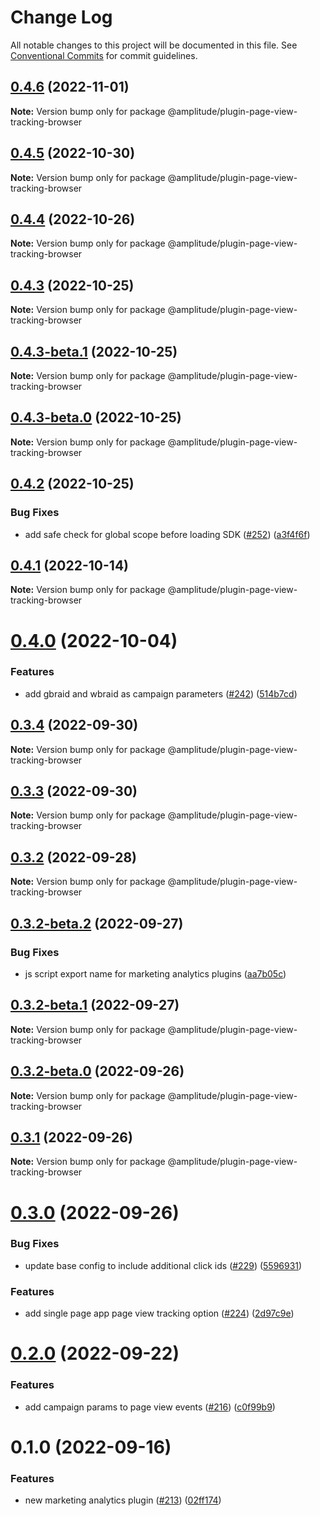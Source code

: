# Change Log

All notable changes to this project will be documented in this file.
See [Conventional Commits](https://conventionalcommits.org) for commit guidelines.

## [0.4.6](https://github.com/amplitude/Amplitude-TypeScript/compare/@amplitude/plugin-page-view-tracking-browser@0.4.5...@amplitude/plugin-page-view-tracking-browser@0.4.6) (2022-11-01)

**Note:** Version bump only for package @amplitude/plugin-page-view-tracking-browser





## [0.4.5](https://github.com/amplitude/Amplitude-TypeScript/compare/@amplitude/plugin-page-view-tracking-browser@0.4.4...@amplitude/plugin-page-view-tracking-browser@0.4.5) (2022-10-30)

**Note:** Version bump only for package @amplitude/plugin-page-view-tracking-browser





## [0.4.4](https://github.com/amplitude/Amplitude-TypeScript/compare/@amplitude/plugin-page-view-tracking-browser@0.4.3...@amplitude/plugin-page-view-tracking-browser@0.4.4) (2022-10-26)

**Note:** Version bump only for package @amplitude/plugin-page-view-tracking-browser





## [0.4.3](https://github.com/amplitude/Amplitude-TypeScript/compare/@amplitude/plugin-page-view-tracking-browser@0.4.3-beta.1...@amplitude/plugin-page-view-tracking-browser@0.4.3) (2022-10-25)

**Note:** Version bump only for package @amplitude/plugin-page-view-tracking-browser





## [0.4.3-beta.1](https://github.com/amplitude/Amplitude-TypeScript/compare/@amplitude/plugin-page-view-tracking-browser@0.4.3-beta.0...@amplitude/plugin-page-view-tracking-browser@0.4.3-beta.1) (2022-10-25)

**Note:** Version bump only for package @amplitude/plugin-page-view-tracking-browser





## [0.4.3-beta.0](https://github.com/amplitude/Amplitude-TypeScript/compare/@amplitude/plugin-page-view-tracking-browser@0.4.2...@amplitude/plugin-page-view-tracking-browser@0.4.3-beta.0) (2022-10-25)

**Note:** Version bump only for package @amplitude/plugin-page-view-tracking-browser





## [0.4.2](https://github.com/amplitude/Amplitude-TypeScript/compare/@amplitude/plugin-page-view-tracking-browser@0.4.1...@amplitude/plugin-page-view-tracking-browser@0.4.2) (2022-10-25)


### Bug Fixes

* add safe check for global scope before loading SDK ([#252](https://github.com/amplitude/Amplitude-TypeScript/issues/252)) ([a3f4f6f](https://github.com/amplitude/Amplitude-TypeScript/commit/a3f4f6f7b11abd9cdbdf064e31e32d5fc3e92031))





## [0.4.1](https://github.com/amplitude/Amplitude-TypeScript/compare/@amplitude/plugin-page-view-tracking-browser@0.4.0...@amplitude/plugin-page-view-tracking-browser@0.4.1) (2022-10-14)

**Note:** Version bump only for package @amplitude/plugin-page-view-tracking-browser





# [0.4.0](https://github.com/amplitude/Amplitude-TypeScript/compare/@amplitude/plugin-page-view-tracking-browser@0.3.4...@amplitude/plugin-page-view-tracking-browser@0.4.0) (2022-10-04)


### Features

* add gbraid and wbraid as campaign parameters ([#242](https://github.com/amplitude/Amplitude-TypeScript/issues/242)) ([514b7cd](https://github.com/amplitude/Amplitude-TypeScript/commit/514b7cdea9fee0c4e61479b087f7acdfea889350))





## [0.3.4](https://github.com/amplitude/Amplitude-TypeScript/compare/@amplitude/plugin-page-view-tracking-browser@0.3.3...@amplitude/plugin-page-view-tracking-browser@0.3.4) (2022-09-30)

**Note:** Version bump only for package @amplitude/plugin-page-view-tracking-browser





## [0.3.3](https://github.com/amplitude/Amplitude-TypeScript/compare/@amplitude/plugin-page-view-tracking-browser@0.3.2...@amplitude/plugin-page-view-tracking-browser@0.3.3) (2022-09-30)

**Note:** Version bump only for package @amplitude/plugin-page-view-tracking-browser





## [0.3.2](https://github.com/amplitude/Amplitude-TypeScript/compare/@amplitude/plugin-page-view-tracking-browser@0.3.2-beta.2...@amplitude/plugin-page-view-tracking-browser@0.3.2) (2022-09-28)

**Note:** Version bump only for package @amplitude/plugin-page-view-tracking-browser





## [0.3.2-beta.2](https://github.com/amplitude/Amplitude-TypeScript/compare/@amplitude/plugin-page-view-tracking-browser@0.3.2-beta.1...@amplitude/plugin-page-view-tracking-browser@0.3.2-beta.2) (2022-09-27)


### Bug Fixes

* js script export name for marketing analytics plugins ([aa7b05c](https://github.com/amplitude/Amplitude-TypeScript/commit/aa7b05cb192e23924081a363f3567573f76a3b62))





## [0.3.2-beta.1](https://github.com/amplitude/Amplitude-TypeScript/compare/@amplitude/plugin-page-view-tracking-browser@0.3.2-beta.0...@amplitude/plugin-page-view-tracking-browser@0.3.2-beta.1) (2022-09-27)

**Note:** Version bump only for package @amplitude/plugin-page-view-tracking-browser





## [0.3.2-beta.0](https://github.com/amplitude/Amplitude-TypeScript/compare/@amplitude/plugin-page-view-tracking-browser@0.3.1...@amplitude/plugin-page-view-tracking-browser@0.3.2-beta.0) (2022-09-26)

**Note:** Version bump only for package @amplitude/plugin-page-view-tracking-browser





## [0.3.1](https://github.com/amplitude/Amplitude-TypeScript/compare/@amplitude/plugin-page-view-tracking-browser@0.3.0...@amplitude/plugin-page-view-tracking-browser@0.3.1) (2022-09-26)

**Note:** Version bump only for package @amplitude/plugin-page-view-tracking-browser





# [0.3.0](https://github.com/amplitude/Amplitude-TypeScript/compare/@amplitude/plugin-page-view-tracking-browser@0.2.0...@amplitude/plugin-page-view-tracking-browser@0.3.0) (2022-09-26)


### Bug Fixes

* update base config to include additional click ids ([#229](https://github.com/amplitude/Amplitude-TypeScript/issues/229)) ([5596931](https://github.com/amplitude/Amplitude-TypeScript/commit/55969310714c43f138e1702ba285fd4dadcdcb44))


### Features

* add single page app page view tracking option ([#224](https://github.com/amplitude/Amplitude-TypeScript/issues/224)) ([2d97c9e](https://github.com/amplitude/Amplitude-TypeScript/commit/2d97c9ef8501da04465225ef8366fe0419b3415a))





# [0.2.0](https://github.com/amplitude/Amplitude-TypeScript/compare/@amplitude/plugin-page-view-tracking-browser@0.1.0...@amplitude/plugin-page-view-tracking-browser@0.2.0) (2022-09-22)


### Features

* add campaign params to page view events ([#216](https://github.com/amplitude/Amplitude-TypeScript/issues/216)) ([c0f99b9](https://github.com/amplitude/Amplitude-TypeScript/commit/c0f99b98d0d2c24f6f9486312b568194c690a202))





# 0.1.0 (2022-09-16)


### Features

* new marketing analytics plugin ([#213](https://github.com/amplitude/Amplitude-TypeScript/issues/213)) ([02ff174](https://github.com/amplitude/Amplitude-TypeScript/commit/02ff174e3361173dbf15ed3acf72e950810e174f))
